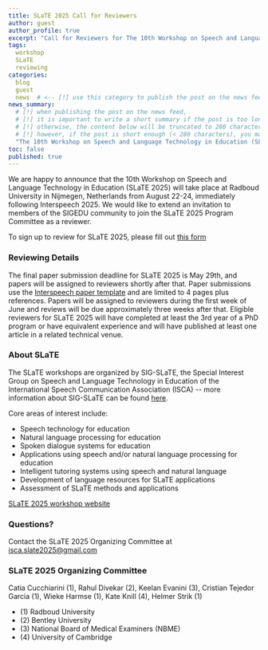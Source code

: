 ```yaml
---
title: SLaTE 2025 Call for Reviewers
author: guest
author_profile: true
excerpt: "Call for Reviewers for The 10th Workshop on Speech and Language Technology in Education (SLaTE 2025)"
tags:
  workshop
  SLaTE
  reviewing
categories:
  blog
  guest
  news  # <-- [!] use this category to publish the post on the news feed  
news_summary: 
  # [!] when publishing the post on the news feed,
  # [!] it is important to write a short summary if the post is too long (~several paragraphs)
  # [!] otherwise, the content below will be truncated to 280 characters on the news feed
  # [!] however, if the post is short enough (< 280 characters), you may disregard this option
  "The 10th Workshop on Speech and Language Technology in Education (SLaTE 2025) is seeking additional reviewers to join its Program Committee. To sign fill out [this form](https://docs.google.com/forms/d/e/1FAIpQLSf7ULKnOyLRqQPoSJUMYOIXQYdIWPUEJLyT-hQv3-kYoIhQpA/viewform)"
toc: false
published: true
---
```


We are happy to announce that the 10th Workshop on Speech and Language Technology in Education (SLaTE 2025) will take place at Radboud University in Nijmegen, Netherlands from August 22-24, immediately following Interspeech 2025. We would like to extend an invitation to members of the SIGEDU community to join the SLaTE 2025 Program Committee as a reviewer.

To sign up to review for SLaTE 2025, please fill out [this form](https://docs.google.com/forms/d/e/1FAIpQLSf7ULKnOyLRqQPoSJUMYOIXQYdIWPUEJLyT-hQv3-kYoIhQpA/viewform)

### Reviewing Details

The final paper submission deadline for SLaTE 2025 is May 29th, and papers will be assigned to reviewers shortly after that. Paper submissions use the [Interspeech paper template](https://www.overleaf.com/latex/templates/interspeech-paper-kit/kzcdqdmkqvbr) and are limited to 4 pages plus references. Papers will be assigned to reviewers during the first week of June and reviews will be due approximately three weeks after that. Eligible reviewers for SLaTE 2025 will have completed at least the 3rd year of a PhD program or have equivalent experience and will have published at least one article in a related technical venue. 

### About SLaTE

The SLaTE workshops are organized by SIG-SLaTE, the Special Interest Group on Speech and Language Technology in Education of the International Speech Communication Association (ISCA) -- more information about SIG-SLaTE can be found [here](https://isca-speech.org/Speech-and-Language-Technology-in-Education-SLaTE).

Core areas of interest include:

- Speech technology for education
- Natural language processing for education
- Spoken dialogue systems for education
- Applications using speech and/or natural language processing for education
- Intelligent tutoring systems using speech and natural language
- Development of language resources for SLaTE applications
- Assessment of SLaTE methods and applications

[SLaTE 2025 workshop website](https://sites.google.com/view/slate-2025/home)

### Questions?

Contact the SLaTE 2025 Organizing Committee at [isca.slate2025@gmail.com](isca.slate2025@gmail.com)

### SLaTE 2025 Organizing Committee

Catia Cucchiarini (1), Rahul Divekar (2), Keelan Evanini (3), Cristian Tejedor Garcia (1), Wieke Harmse (1), Kate Knill (4), Helmer Strik (1)

- (1) Radboud University
- (2) Bentley University
- (3) National Board of Medical Examiners (NBME)
- (4) University of Cambridge
